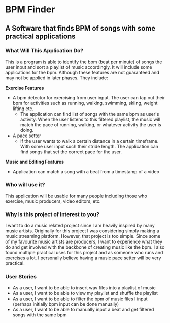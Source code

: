 # BPM Finder

## A Software that finds BPM of songs with some practical applications

### What Will This Application Do?
This is a program is able to identify the bpm (beat per minute) of songs the user input and sort a playlist of music accordingly.
It will include some applications for the bpm. Although these features are not guaranteed and may not be applied in 
later phases. 
They include:

**Exercise Features**
- A bpm detector for exercising from user input. The user can tap out their bpm for activities such as running, walking,
swimming, skiing, weight lifting etc.
  - The application can find list of songs with the same bpm as user's activity. When the user listens to this filtered
  playlist, the music will match the pace of running, walking, or whatever activity the user is doing.
- A pace setter
  - If the user wants to walk a certain distance in a certain timeframe. With some user input such their stride length.
The application can find songs that set the correct pace for the user.
  
**Music and Editing Features**
- Application can match a song with a beat from a timestamp of a video

### Who will use it?
This application will be usable for many people including those who exercise, music producers, video editors, etc.

### Why is this project of interest to you?
I want to do a music related project since I am heavily inspired by many music artists. Originally for this project I was
considering simply making a music streaming platform. However, that project is too simple. Since some of my favourite music
artists are producers, I want to experience what they do and get involved with the backbone of creating music like the bpm.
I also found multiple practical uses for this project and as someone who runs and exercises a lot. I personally believe 
having a music pace setter will be very practical. 

### User Stories
- As a user, I want to be able to insert wav files into a playlist of music
- As a user, I want to be able to view my playlist and shuffle the playlist
- As a user, I want to be able to filter the bpm of music files I input (perhaps initially bpm input can be done manually)
- As a user, I want to be able to manually input a beat and get filtered songs with the same bpm
